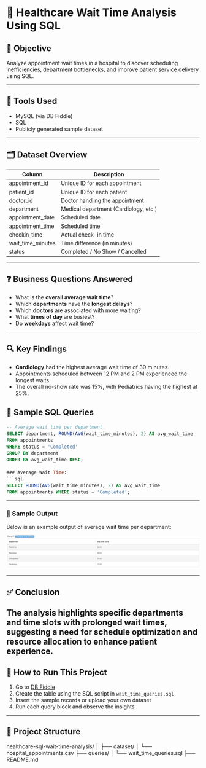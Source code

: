 # 🏥 Healthcare Wait Time Analysis Using SQL

## 📌 Objective

Analyze appointment wait times in a hospital to discover scheduling inefficiencies, department bottlenecks, and improve patient service delivery using SQL.

---

## 🧰 Tools Used
- MySQL (via DB Fiddle)
- SQL
- Publicly generated sample dataset

---

## 🗂️ Dataset Overview

| Column | Description |
|--------|-------------|
| appointment_id | Unique ID for each appointment |
| patient_id | Unique ID for each patient |
| doctor_id | Doctor handling the appointment |
| department | Medical department (Cardiology, etc.) |
| appointment_date | Scheduled date |
| appointment_time | Scheduled time |
| checkin_time | Actual check-in time |
| wait_time_minutes | Time difference (in minutes) |
| status | Completed / No Show / Cancelled |

---

## ❓ Business Questions Answered

- What is the **overall average wait time**?
- Which **departments** have the **longest delays**?
- Which **doctors** are associated with more waiting?
- What **times of day** are busiest?
- Do **weekdays** affect wait time?

---
## 🔍 Key Findings
- **Cardiology** had the highest average wait time of 30 minutes.
- Appointments scheduled between 12 PM and 2 PM experienced the longest waits.
- The overall no-show rate was 15%, with Pediatrics having the highest at 25%.

## 🧾 Sample SQL Queries
```sql
-- Average wait time per department
SELECT department, ROUND(AVG(wait_time_minutes), 2) AS avg_wait_time
FROM appointments
WHERE status = 'Completed'
GROUP BY department
ORDER BY avg_wait_time DESC;

### Average Wait Time:
```sql
SELECT ROUND(AVG(wait_time_minutes), 2) AS avg_wait_time 
FROM appointments WHERE status = 'Completed';
```
---
### 📸 Sample Output

Below is an example output of average wait time per department:

![Sample Output](images/department_wait_time.png)

---
## ✅ Conclusion

The analysis highlights specific departments and time slots with prolonged wait times, suggesting a need for schedule optimization and resource allocation to enhance patient experience.
---
## 🚀 How to Run This Project

1. Go to [DB Fiddle](https://www.db-fiddle.com/)
2. Create the table using the SQL script in `wait_time_queries.sql`
3. Insert the sample records or upload your own dataset
4. Run each query block and observe the insights
---
## 📂 Project Structure

healthcare-sql-wait-time-analysis/
│
├── dataset/
│ └── hospital_appointments.csv
├── queries/
│ └── wait_time_queries.sql
├── README.md